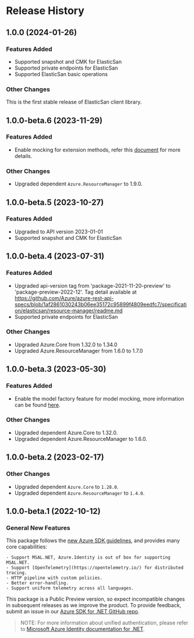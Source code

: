 # Release History

## 1.0.0 (2024-01-26)

### Features Added
- Supported snapshot and CMK for ElasticSan
- Supported private endpoints for ElasticSan
- Supported ElasticSan basic operations 

### Other Changes
This is the first stable release of ElasticSan client library.

## 1.0.0-beta.6 (2023-11-29)

### Features Added

- Enable mocking for extension methods, refer this [document](https://aka.ms/azsdk/net/mocking) for more details.

### Other Changes

- Upgraded dependent `Azure.ResourceManager` to 1.9.0.

## 1.0.0-beta.5 (2023-10-27)

### Features Added

- Upgraded to API version 2023-01-01
- Supported snapshot and CMK for ElasticSan

## 1.0.0-beta.4 (2023-07-31)

### Features Added

- Upgraded api-version tag from 'package-2021-11-20-preview' to 'package-preview-2022-12'. Tag detail available at https://github.com/Azure/azure-rest-api-specs/blob/1af2861030243b06ee35172c95899f4809eedfc7/specification/elasticsan/resource-manager/readme.md
- Supported private endpoints for ElasticSan

### Other Changes

- Upgraded Azure.Core from 1.32.0 to 1.34.0
- Upgraded Azure.ResourceManager from 1.6.0 to 1.7.0

## 1.0.0-beta.3 (2023-05-30)

### Features Added

- Enable the model factory feature for model mocking, more information can be found [here](https://azure.github.io/azure-sdk/dotnet_introduction.html#dotnet-mocking-factory-builder).

### Other Changes

- Upgraded dependent Azure.Core to 1.32.0.
- Upgraded dependent Azure.ResourceManager to 1.6.0.

## 1.0.0-beta.2 (2023-02-17)

### Other Changes

- Upgraded dependent `Azure.Core` to `1.28.0`.
- Upgraded dependent `Azure.ResourceManager` to `1.4.0`.

## 1.0.0-beta.1 (2022-10-12)

### General New Features

This package follows the [new Azure SDK guidelines](https://azure.github.io/azure-sdk/general_introduction.html), and provides many core capabilities:

    - Support MSAL.NET, Azure.Identity is out of box for supporting MSAL.NET.
    - Support [OpenTelemetry](https://opentelemetry.io/) for distributed tracing.
    - HTTP pipeline with custom policies.
    - Better error-handling.
    - Support uniform telemetry across all languages.

This package is a Public Preview version, so expect incompatible changes in subsequent releases as we improve the product. To provide feedback, submit an issue in our [Azure SDK for .NET GitHub repo](https://github.com/Azure/azure-sdk-for-net/issues).

> NOTE: For more information about unified authentication, please refer to [Microsoft Azure Identity documentation for .NET](https://docs.microsoft.com//dotnet/api/overview/azure/identity-readme?view=azure-dotnet).
